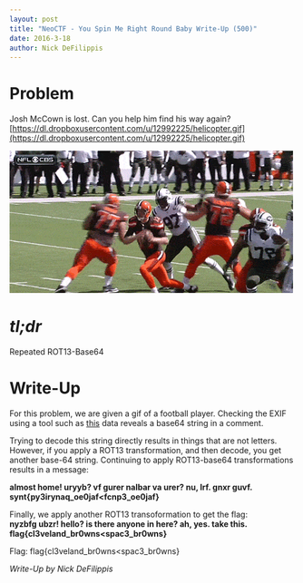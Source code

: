 ```yaml
---
layout: post
title: "NeoCTF - You Spin Me Right Round Baby Write-Up (500)"
date: 2016-3-18
author: Nick DeFilippis
---
```

Problem
===
Josh McCown is lost. Can you help him find his way again? [https://dl.dropboxusercontent.com/u/12992225/helicopter.gif](https://dl.dropboxusercontent.com/u/12992225/helicopter.gif)

![gif](../img/helicopter.gif)

*tl;dr*
===
Repeated ROT13-Base64

Write-Up
===

For this problem, we are given a gif of a football player. Checking the EXIF
using a tool such  as [this](http://regex.info/exif.cgi) data reveals a base64 string in a comment.

Trying to decode this string directly results in things that are not letters.
However, if you apply a ROT13 transformation, and then decode, you get another base-64 string.
Continuing to apply ROT13-base64 transformations results in a message:

**almost home! uryyb? vf gurer nalbar va urer? nu, lrf. gnxr guvf. synt{py3irynaq_oe0jaf<fcnp3_oe0jaf}**

Finally, we apply another ROT13 transoformation to get the flag:<br>
**nyzbfg ubzr! hello? is there anyone in here? ah, yes. take this. flag{cl3veland_br0wns<spac3_br0wns}**

Flag: flag{cl3veland_br0wns<spac3_br0wns}

*Write-Up by Nick DeFilippis*
